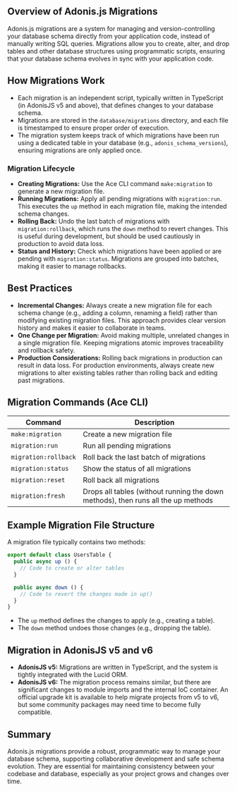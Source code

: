 ## Overview of Adonis.js Migrations

Adonis.js migrations are a system for managing and version-controlling your database schema directly from your application code, instead of manually writing SQL queries. Migrations allow you to create, alter, and drop tables and other database structures using programmatic scripts, ensuring that your database schema evolves in sync with your application code.

## How Migrations Work

- Each migration is an independent script, typically written in TypeScript (in AdonisJS v5 and above), that defines changes to your database schema.
- Migrations are stored in the `database/migrations` directory, and each file is timestamped to ensure proper order of execution.
- The migration system keeps track of which migrations have been run using a dedicated table in your database (e.g., `adonis_schema_versions`), ensuring migrations are only applied once.

### Migration Lifecycle

- **Creating Migrations:** Use the Ace CLI command `make:migration` to generate a new migration file.
- **Running Migrations:** Apply all pending migrations with `migration:run`. This executes the `up` method in each migration file, making the intended schema changes.
- **Rolling Back:** Undo the last batch of migrations with `migration:rollback`, which runs the `down` method to revert changes. This is useful during development, but should be used cautiously in production to avoid data loss.
- **Status and History:** Check which migrations have been applied or are pending with `migration:status`. Migrations are grouped into batches, making it easier to manage rollbacks.

## Best Practices

- **Incremental Changes:** Always create a new migration file for each schema change (e.g., adding a column, renaming a field) rather than modifying existing migration files. This approach provides clear version history and makes it easier to collaborate in teams.
- **One Change per Migration:** Avoid making multiple, unrelated changes in a single migration file. Keeping migrations atomic improves traceability and rollback safety.
- **Production Considerations:** Rolling back migrations in production can result in data loss. For production environments, always create new migrations to alter existing tables rather than rolling back and editing past migrations.

## Migration Commands (Ace CLI)

| Command                   | Description                                                                       |
|---------------------------|-----------------------------------------------------------------------------------|
| `make:migration`          | Create a new migration file                                                       |
| `migration:run`           | Run all pending migrations                                                        |
| `migration:rollback`      | Roll back the last batch of migrations                                            |
| `migration:status`        | Show the status of all migrations                                                 |
| `migration:reset`         | Roll back all migrations                                                          |
| `migration:fresh`         | Drops all tables (without running the down methods), then runs all the up methods |

## Example Migration File Structure

A migration file typically contains two methods:

```typescript
export default class UsersTable {
  public async up () {
    // Code to create or alter tables
  }

  public async down () {
    // Code to revert the changes made in up()
  }
}
```

- The `up` method defines the changes to apply (e.g., creating a table).
- The `down` method undoes those changes (e.g., dropping the table).

## Migration in AdonisJS v5 and v6

- **AdonisJS v5:** Migrations are written in TypeScript, and the system is tightly integrated with the Lucid ORM.
- **AdonisJS v6:** The migration process remains similar, but there are significant changes to module imports and the internal IoC container. An official upgrade kit is available to help migrate projects from v5 to v6, but some community packages may need time to become fully compatible.

## Summary

Adonis.js migrations provide a robust, programmatic way to manage your database schema, supporting collaborative development and safe schema evolution. They are essential for maintaining consistency between your codebase and database, especially as your project grows and changes over time.